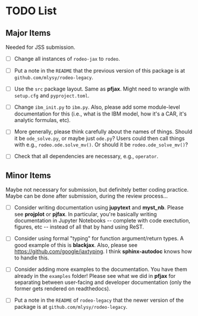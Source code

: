 # TODO List

## Major Items

Needed for JSS submission.

- [ ] Change all instances of `rodeo-jax` to `rodeo`.

- [ ] Put a note in the `README` that the previous version of this package is at `github.com/mlysy/rodeo-legacy`.  

- [ ] Use the `src` package layout.  Same as **pfjax**.  Might need to wrangle with `setup.cfg` and `pyproject.toml`.

- [ ] Change `ibm_init.py` to `ibm.py`.  Also, please add some module-level documentation for this (i.e., what is the IBM model, how it's a CAR, it's analytic formulas, etc).

- [ ] More generally, please think carefully about the names of things.  Should it be `ode_solve.py`, or maybe just `ode.py`?  Users could then call things with e.g., `rodeo.ode.solve_mv()`.  Or should it be `rodeo.ode_solve_mv()`?

- [ ] Check that all dependencies are necessary, e.g., `operator`.

## Minor Items

Maybe not necessary for submission, but definitely better coding practice.  Maybe can be done after submission, during the review process...

- [ ] Consider writing documentation using **jupytext** and **myst_nb**.  Please see **projplot** or **pjfax**.  In particular, you're basically writing documentation in Jupyter Notebooks -- complete with code exectution, figures, etc -- instead of all that by hand using ReST.

- [ ] Consider using formal "typing" for function argument/return types.  A good example of this is **blackjax**.  Also, please see  https://github.com/google/jaxtyping.  I think **sphinx-autodoc** knows how to handle this.

- [ ] Consider adding more examples to the documentation.  You have them already in the `examples` folder!  Please see what we did in **pfjax** for separating between user-facing and developer documentation (only the former gets rendered on readthedocs).

- [ ] Put a note in the `README`  of `rodeo-legacy` that the newer version of the package is at `github.com/mlysy/rodeo-legacy`.
